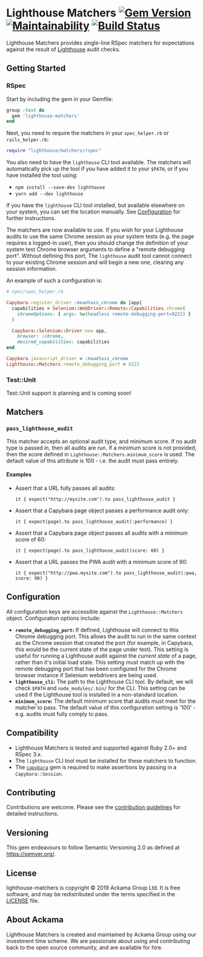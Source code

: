 # Lighthouse Matchers [![Gem Version](https://badge.fury.io/rb/lighthouse-matchers.svg)](https://badge.fury.io/rb/lighthouse-matchers) [![Maintainability](https://api.codeclimate.com/v1/badges/2f1df198307f6a0489fc/maintainability)](https://codeclimate.com/github/ackama/lighthouse-matchers/maintainability) [![Build Status](https://travis-ci.org/ackama/lighthouse-matchers.svg?branch=master)](https://travis-ci.org/ackama/lighthouse-matchers) 

Lighthouse Matchers provides single-line RSpec matchers for 
expectations against the result of [Lighthouse](https://developers.google.com/web/tools/lighthouse/) 
audit checks.

## Getting Started

### RSpec

Start by including the gem in your Gemfile:

``` ruby
group :test do
  gem 'lighthouse-matchers'
end
```

Next, you need to require the matchers in your `spec_helper.rb` or `rails_helper.rb`:

``` ruby
require "lighthouse/matchers/rspec"
```

You also need to have the `lighthouse` CLI tool available. The matchers will automatically pick up the tool
if you have added it to your `$PATH`, or if you have installed the tool using: 

* `npm install --save-dev lighthouse` 
* `yarn add --dev lighthouse`

If you have the `lighthouse` CLI tool installed, but available elsewhere on your system, you can set the location manually.
See [Configuration](#configuration) for further instructions.

The matchers are now available to use. If you wish for your Lighthouse audits to use the same Chrome session
as your system tests (e.g. the page requires a logged-in user), then you should 
change the definition of your system test Chrome browser arguments to define a "remote debugging port". Without
defining this port, The `lighthouse` audit tool cannot connect to your existing Chrome session and will begin a new
one, clearing any session information.

An example of such a configuration is:

``` ruby
# spec/spec_helper.rb

Capybara.register_driver :headless_chrome do |app|
  capabilities = Selenium::WebDriver::Remote::Capabilities.chrome(
    chromeOptions: { args: %w(headless remote-debugging-port=9222) }
  )

  Capybara::Selenium::Driver.new app,
    browser: :chrome,
    desired_capabilities: capabilities
end

Capybara.javascript_driver = :headless_chrome
Lighthouse::Matchers.remote_debugging_port = 9222
```

### Test::Unit

Test::Unit support is planning and is coming soon!

## Matchers

### `pass_lighthouse_audit` 

This matcher accepts an optional audit type, and minimum score. 
If no audit type is passed in, then all audits are run. If a minimum score is not provided, then the score defined 
in `Lighthouse::Matchers.minimum_score` is used. The default value of this attribute is 100 - i.e. the audit must pass 
entirely.

#### Examples

* Assert that a URL fully passes all audits:
  ```
  it { expect("http://mysite.com").to pass_lighthouse_audit }
  ```
* Assert that a Capybara page object passes a performance audit only:
  ```
  it { expect(page).to pass_lighthouse_audit(:performance) }
  ```
* Assert that a Capybara page object passes all audits with a minimum score of 60:
  ``` 
  it { expect(page).to pass_lighthouse_audit(score: 60) }
  ```
* Assert that a URL passes the PWA audit with a minimum score of 90:
  ```
  it { expect("http://pwa.mysite.com").to pass_lighthouse_audit(:pwa, score: 90) }
  ```

## Configuration

All configuration keys are accessible against the `Lighthouse::Matchers` object. Configuration options include:

* **`remote_debugging_port`:** If defined, Lighthouse will connect to this Chrome debugging port. 
  This allows the audit to run in the same context as the Chrome session that created the port 
  (for example, in Capybara, this would be the current state of the page under test). This setting is useful for 
  running a Lighthouse audit against the _current state_ of a page, rather than it's initial load state. This setting
  must match up with the remote debugging port that has been configured for the Chrome browser instance if 
  Selenium webdrivers are being used.
* **`lighthouse_cli`:** The path to the Lighthouse CLI tool. By default, we will check `$PATH` and `node_modules/.bin/`
  for the CLI. This setting can be used if the Lighthouse tool is installed in a non-standard location.
* **`minimum_score`:** The default minimum score that audits must meet for the matcher to pass. 
  The default value of this configuration setting is '100' - e.g. audits must fully comply to pass.

## Compatibility

* Lighthouse Matchers is tested and supported against Ruby 2.0+ and RSpec 3.x. 
* The `lighthouse` CLI tool must be installed for these matchers to function.
* The [`capybara`](https://rubygems.org/gems/capybara) gem is required to make assertions 
  by passing in a `Capybara::Session`.

## Contributing

Contributions are welcome. 
Please see the [contribution guidelines](https://github.com/ackama/lighthouse-matchers/blob/master/CONTRIBUTING.md) 
for detailed instructions.

## Versioning

This gem endeavours to follow Semantic Versioning 2.0 as defined at https://semver.org/.

## License

lighthouse-matchers is copyright © 2019 Ackama Group Ltd.
It is free software, and may be redistributed under the terms specified in the 
[LICENSE](https://github.com/ackama/lighthouse-matchers/blob/master/LICENSE.txt) file.


## About Ackama

Lighthouse Matchers is created and maintained by Ackama Group using our investment time scheme. 
We are passionate about using and contributing back to the open source community, and are available for hire.

